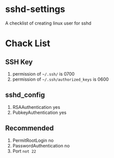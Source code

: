 # sshd-settings
A checklist of creating linux user for sshd

# Chack List

## SSH Key

1. permission of `~/.ssh/` is 0700
1. permission of `~/.ssh/authorized_keys` is 0600

## sshd_config

1. RSAAuthentication yes
1. PubkeyAuthentication yes


## Recommended

1. PermitRootLogin no
1. PasswordAuthentication no
1. Port `not 22`
